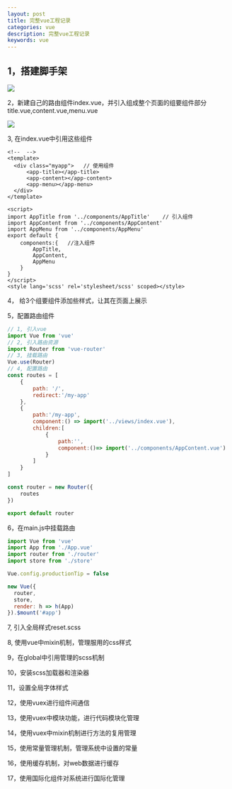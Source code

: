 ```yaml
---
layout: post
title: 完整vue工程记录
categories: vue
description: 完整vue工程记录
keywords: vue
---
```


## 1，搭建脚手架

![](https://pierceming.github.io/images/vue/29.png)

2，新建自己的路由组件index.vue，并引入组成整个页面的组要组件部分title.vue,content.vue,menu.vue

![](https://pierceming.github.io/images/vue/30.png)

3, 在index.vue中引用这些组件

```vue
<!--  -->
<template>
  <div class="myapp">   // 使用组件
      <app-title></app-title>
      <app-content></app-content>
      <app-menu></app-menu>
  </div>
</template>

<script>
import AppTitle from '../components/AppTitle'    // 引入组件
import AppContent from '../components/AppContent'
import AppMenu from '../components/AppMenu'
export default {
    components:{   //注入组件
        AppTitle,
        AppContent,
        AppMenu
    }
}
</script>
<style lang='scss' rel='stylesheet/scss' scoped></style>
```

4， 给3个组要组件添加些样式，让其在页面上展示

5，配置路由组件

```js
// 1, 引入vue
import Vue from 'vue'
// 2, 引入路由资源
import Router from 'vue-router'
// 3, 挂载路由
Vue.use(Router)
// 4, 配置路由
const routes = [
    {
        path: '/',
        redirect:'/my-app'
    },
    {
        path:'/my-app',
        component:() => import('../views/index.vue'),
        children:[
            {
                path:'',
                component:()=> import('../components/AppContent.vue')
            }
        ]
    }
]

const router = new Router({
    routes
})

export default router
```

6，在main.js中挂载路由

```js
import Vue from 'vue'
import App from './App.vue'
import router from './router'
import store from './store'

Vue.config.productionTip = false

new Vue({
  router,
  store,
  render: h => h(App)
}).$mount('#app')
```

7, 引入全局样式reset.scss

8, 使用vue中mixin机制，管理服用的css样式

9，在global中引用管理的scss机制

10，安装scss加载器和渲染器

11，设置全局字体样式

12，使用vuex进行组件间通信

13，使用vuex中模块功能，进行代码模块化管理

14，使用vuex中mixin机制进行方法的复用管理

15，使用常量管理机制，管理系统中设置的常量

16，使用缓存机制，对web数据进行缓存

17，使用国际化组件对系统进行国际化管理